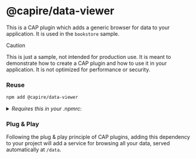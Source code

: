 # @capire/data-viewer

This is a CAP plugin which adds a generic browser for data to your application.
It is used in the `bookstore` sample.

> [!CAUTION]
> This is just a sample, not intended for production use. It is meant to demonstrate how to create a CAP plugin and how to use it in your application. It is not optimized for performance or security.


### Reuse

```bash
npm add @capire/data-viewer
```

<details>
  <summary><i> Requires this in your .npmrc: </i></summary>

  ```java
  @capire:registry=https://npm.pkg.github.com
  ```
</details>


### Plug & Play

Following the plug & play principle of CAP plugins, adding this dependency to your project will add a service for browsing all your data, served automatically at `/data`.

